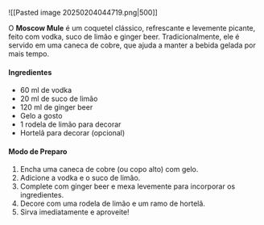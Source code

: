 ![[Pasted image 20250204044719.png|500]]

O **Moscow Mule** é um coquetel clássico, refrescante e levemente picante, feito com vodka, suco de limão e ginger beer. Tradicionalmente, ele é servido em uma caneca de cobre, que ajuda a manter a bebida gelada por mais tempo.

#### **Ingredientes**

- 60 ml de vodka
- 20 ml de suco de limão
- 120 ml de ginger beer
- Gelo a gosto
- 1 rodela de limão para decorar
- Hortelã para decorar (opcional)

#### **Modo de Preparo**

1. Encha uma caneca de cobre (ou copo alto) com gelo.
2. Adicione a vodka e o suco de limão.
3. Complete com ginger beer e mexa levemente para incorporar os ingredientes.
4. Decore com uma rodela de limão e um ramo de hortelã.
5. Sirva imediatamente e aproveite!